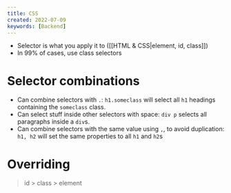 ```yaml
---
title: CSS
created: 2022-07-09
keywords: [Backend]
---
```


- Selector is what you apply it to ([[HTML & CSS|element, id, class]])
- In 99% of cases, use class selectors

# Selector combinations
- Can combine selectors with `.`: `h1.someclass` will select all `h1` headings containing the `someclass` class.
- Can select stuff inside other selectors with space: `div p` selects all paragraphs inside a `div`s.
- Can combine selectors with the same value using `,`, to avoid duplication: `h1, h2` will set the same properties to all `h1` and `h2`s

# Overriding
> id > class > element
